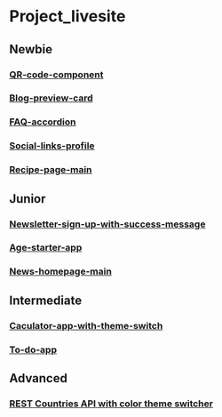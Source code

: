 # Project_livesite
## Newbie
### [QR-code-component](https://qrcode-view.netlify.app/) 
### [Blog-preview-card](https://blog-preview-card-dy.netlify.app/)
### [FAQ-accordion](https://faq-acc.netlify.app/)
### [Social-links-profile](https://social-link-profile-ex.netlify.app/)
### [Recipe-page-main](https://recipe-page-main-ex.netlify.app/)
## Junior
### [Newsletter-sign-up-with-success-message](https://newslettersignupwithsuccessmessage.netlify.app/)
### [Age-starter-app](https://age-app-starter.netlify.app/)
### [News-homepage-main](https://news-homepage-main-ex.netlify.app/)
## Intermediate
### [Caculator-app-with-theme-switch](https://calc-app-main.netlify.app/)
### [To-do-app](https://todoapplication-main.netlify.app/)
## Advanced
### [REST Countries API with color theme switcher](https://rest-countries-api-with-color-switch.netlify.app/)
